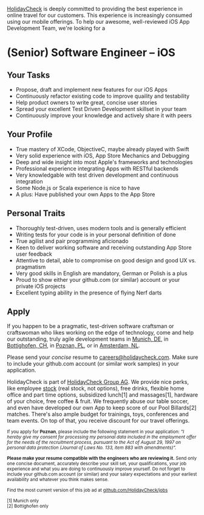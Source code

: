 [HolidayCheck](http://www.holidaycheck.de/) is deeply committed to providing the best experience in online travel for our customers. This experience is increasingly consumed using our mobile offerings. To help our awesome, well-reviewed iOS App Development Team, we're looking for a

# (Senior) Software Engineer – iOS

## Your Tasks
- Propose, draft and implement new features for our iOS Apps
- Continuously refactor existing code to improve quaility and testability
- Help product owners to write great, concise user stories
- Spread your excellent Test Driven Development skillset in your team
- Continuously improve your knowledge and actively share it with peers

## Your Profile
- True mastery of XCode, ObjectiveC, maybe already played with Swift
- Very solid experience with iOS, App Store Mechanics and Debugging
- Deep and wide insight into most Apple's frameworks and technologies
- Professional experience integrating Apps with RESTful backends
- Very knowledgable with test driven development and continuous integration
- Some Node.js or Scala experience is nice to have
- A plus: Have published your own Apps to the App Store

## Personal Traits
- Thoroughly test-driven, uses modern tools and is generally efficient
- Writing tests for your code is in your personal definition of done
- True agilist and pair programming aficionado
- Keen to deliver working software and receiving outstanding App Store user feedback
- Attentive to detail, able to compromise on good design and good UX vs. pragmatism
- Very good skills in English are mandatory, German or Polish is a plus
- Proud to show either your github.com (or similar) account or your private iOS projects
- Excellent typing ability in the presence of flying Nerf darts

## Apply

If you happen to be a pragmatic, test-driven software craftsman or craftswoman who likes working on the edge of technology, come and help our outstanding, truly agile development teams in [Munich, DE](https://goo.gl/maps/2KKGh), in [Bottighofen, CH](https://goo.gl/maps/X7bZ3), in [Poznan, PL](https://goo.gl/maps/AiHKJ), or in [Amsterdam, NL](https://goo.gl/maps/AJHpM3yYUzL2).

Please send your *concise* resume to [careers@holidaycheck.com](mailto:careers@holidaycheck.com). Make sure to include your github.com account (or similar work samples) in your application.

HolidayCheck is part of [HolidayCheck Group AG](https://www.holidaycheckgroup.com/). We provide nice perks, like employee [stock](https://www.google.com/finance?q=ETR:HOC) (real stock, not options), free drinks, flexible home office and part time options, subsidized lunch[1] and massages[1], hardware of your choice, free coffee & fruit. We frequently abuse our table soccer, and even have developed our own App to keep score of our Pool Billards[2] matches. There's also ample budget for trainings, toys, conferences and team events. On top of that, you receive discount for our travel offerings.

<sub>If you apply for **Poznan**, please include the following statement in your application: *"I hereby give my consent for processing my personal data included in the employment offer for the needs of the recruitment process, pursuant to the Act of August 29, 1997 on personal data protection (Journal of Laws No. 133, item 883 with amendments)".*</sub>


<sub>**Please make your resume compatible with the engineers who are reviewing it.** Send only one concise document, accurately describe your skill set, your qualifications, your job experience and what you are doing to continuously improve yourself. Do not forget to include your github.com account (or similar) and your salary expectations and your earliest availability and whatever you think makes sense.</sub>


<sub>Find the most current version of this job ad at [github.com/HolidayCheck/jobs](github.com/HolidayCheck/jobs)</sub>

<sub>
[1] Munich only<br/>
[2] Bottighofen only
</sub>
